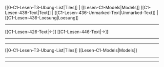    [[0-C1-Lesen-T3-Ubung-List|Tiles]] | [[Lesen-C1-Models|Models]]
   [[C1-Lesen-436-Text|Text]]  | [[C1-Lesen-436-Unmarked-Text|Unmarked-Text]] | [[C1-Lesen-436-Loesung|Loesung]]

---

[[C1-Lesen-426-Text|←]]         [[C1-Lesen-446-Text|→]]

---
---

[[0-C1-Lesen-T3-Ubung-List|Tiles]]
[[Lesen-C1-Models|Models]]

---
---
